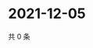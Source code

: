 # 2021-12-05

共 0 条

<!-- BEGIN WEIBO -->
<!-- 最后更新时间 Sun Dec 05 2021 22:10:32 GMT+0800 (China Standard Time) -->

<!-- END WEIBO -->
